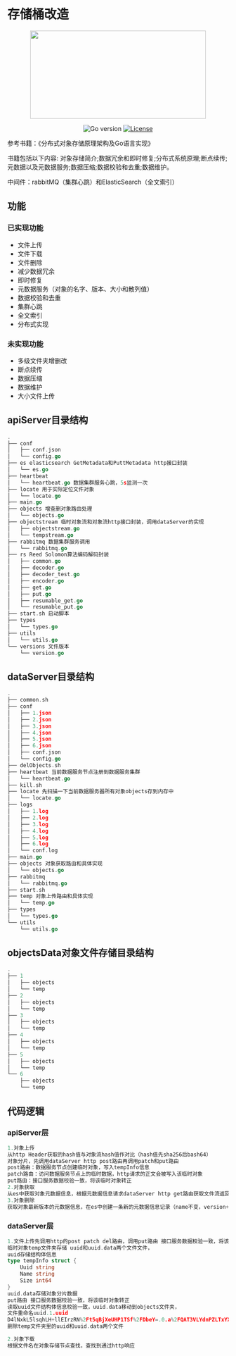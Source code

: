 # 存储桶改造
<div align=center>
<img src="https://www.helloimg.com/images/2022/11/15/ZhxpK0.jpg" width="400" height="200"/>

<br/>

![Go version](https://img.shields.io/badge/go-v1.18-9cf)
[![License](https://img.shields.io/badge/license-MIT-blue.svg)](https://github.com/lling1234/go-workflow/blob/master/LICENSE)

</div>

参考书籍：《分布式对象存储原理架构及Go语言实现》

书籍包括以下内容:
对象存储简介;数据冗余和即时修复;分布式系统原理;断点续传;元数据以及元数据服务;数据压缩;数据校验和去重;数据维护。

中间件：rabbitMQ（集群心跳）和ElasticSearch（全文索引）

## 功能
### 已实现功能
* 文件上传
* 文件下载
* 文件删除
* 减少数据冗余
* 即时修复
* 元数据服务（对象的名字、版本、大小和散列值）
* 数据校验和去重
* 集群心跳
* 全文索引
* 分布式实现
### 未实现功能
* 多级文件夹增删改
* 断点续传
* 数据压缩
* 数据维护
* 大小文件上传

## apiServer目录结构
```go
.
├── conf
│   ├── conf.json
│   └── config.go
├── es elasticsearch GetMetadata和PuttMetadata http接口封装
│   └── es.go 
├── heartbeat
│   └── heartbeat.go 数据集群服务心跳，5s监测一次
├── locate 用于实际定位文件对象
│   └── locate.go 
├── main.go
├── objects 增查删对象路由处理
│   └── objects.go
├── objectstream 临时对象流和对象流http接口封装，调用dataServer的实现
│   ├── objectstream.go
│   └── tempstream.go
├── rabbitmq 数据集群服务调用
│   └── rabbitmq.go 
├── rs Reed Solomon算法编码解码封装
│   ├── common.go
│   ├── decoder.go
│   ├── decoder_test.go
│   ├── encoder.go
│   ├── get.go
│   ├── put.go
│   ├── resumable_get.go
│   └── resumable_put.go
├── start.sh 启动脚本
├── types
│   └── types.go
├── utils
│   └── utils.go
└── versions 文件版本
    └── version.go
```

## dataServer目录结构
```go
.
├── common.sh
├── conf
│   ├── 1.json
│   ├── 2.json
│   ├── 3.json
│   ├── 4.json
│   ├── 5.json
│   ├── 6.json
│   ├── conf.json
│   └── config.go
├── delObjects.sh
├── heartbeat 当前数据服务节点注册到数据服务集群
│   └── heartbeat.go
├── kill.sh
├── locate 先扫描一下当前数据服务器所有对象objects存到内存中
│   └── locate.go
├── logs
│   ├── 1.log
│   ├── 2.log
│   ├── 3.log
│   ├── 4.log
│   ├── 5.log
│   ├── 6.log
│   └── conf.log
├── main.go
├── objects 对象获取路由和具体实现
│   └── objects.go
├── rabbitmq
│   └── rabbitmq.go
├── start.sh
├── temp 对象上传路由和具体实现
│   └── temp.go
├── types
│   └── types.go
└── utils
    └── utils.go
```

## objectsData对象文件存储目录结构
```go
.
├── 1
│   ├── objects
│   └── temp
├── 2
│   ├── objects
│   └── temp
├── 3
│   ├── objects
│   └── temp
├── 4
│   ├── objects
│   └── temp
├── 5
│   ├── objects
│   └── temp
└── 6
    ├── objects
    └── temp
```

## 代码逻辑
### apiServer层
```go
1.对象上传
从http Header获取的hash值与对象流hash值作对比（hash值先sha256后bash64）
对象分片，先调用dataServer http post路由再调用patch和put路由
post路由：数据服务节点创建临时对象，写入tempInfo信息
patch路由：访问数据服务节点上的临时数据，http请求的正文会被写入该临时对象
put路由：接口服务数据校验一致，将该临时对象转正
2.对象获取
从es中获取对象元数据信息，根据元数据信息请求dataServer http get路由获取文件流返回
3.对象删除
获取对象最新版本的元数据信息，在es中创建一条新的元数据信息记录（name不变，version+1，size=0,uuid=""）
```

### dataServer层
```go
1.文件上传先调用http的post patch del路由，调用put路由 接口服务数据校验一致，将该临时对象转正
临时对象temp文件夹存储 uuid和uuid.data两个文件文件，
uuid存储结构体信息
type tempInfo struct {
	Uuid string
	Name string
	Size int64
}
uuid.data存储对象分片数据
put路由 接口服务数据校验一致，将该临时对象转正
读取uuid文件结构体信息校验一致，uuid.data移动到objects文件夹，
文件重命名uuid.1.uuid
D4lNxkL5lsqhLH+llEIrzRN%2Ft5qBjXeUHP1TSf%2FDbeY=.0.a%2FQAT3VLYdnPZLTxYXClze%2Fx6Vuk0hhR6pK78dlV4Xg=
删除temp文件夹里的uuid和uuid.data两个文件

2.对象下载
根据文件名在对象存储节点查找，查找到通过http响应
```

